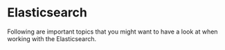 # Elasticsearch

Following are important topics that you might want to have a look at when working with the Elasticsearch.

<PageRef page="elasticsearch-debugging" />

<PageRef page="elasticsearch-setup" />

